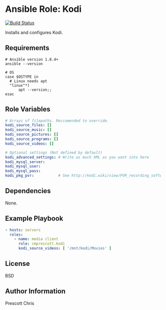 Ansible Role: Kodi
=========
[![Build Status](https://travis-ci.org/cmprescott/ansible-role-kodi.svg?branch=master)](https://travis-ci.org/cmprescott/ansible-role-kodi)

Installs and configures Kodi.

Requirements
------------

```shell
# Ansible version 1.8.4+
ansible --version

# OS
case $OSTYPE in
  # Linux needs apt
  "linux"*)
      apt --version;;
esac
```

Role Variables
--------------

```yaml
# Arrays of filepaths. Reccomended to override.
kodi_source_files: []
kodi_source_music: []
kodi_source_pictures: []
kodi_source_programs: []
kodi_source_videos: []

# Optional settings (Not defined by default)
kodi_advanced_settings: # Write as much XML as you want into here
kodi_mysql_server:
kodi_mysql_user:
kodi_mysql_pass:
kodi_pkg_pvr:           # See http://kodi.wiki/view/PVR_recording_software
```

Dependencies
------------

None.

Example Playbook
----------------

```yaml
- hosts: servers
  roles:
    - name: media client
      role: cmprescott.kodi
      kodi_source_videos: [ '/mnt/kodi/Movies' ]
```

License
-------

BSD

Author Information
------------------

Prescott Chris

